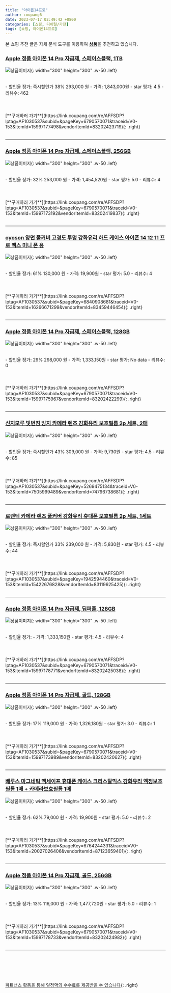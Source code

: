 ```yaml
---
title: "아이폰14프로"
author: coupang6
date: 2023-07-17 02:49:42 +0800
categories: [쇼핑, 디이털/가전]
tags: [쇼핑, 아이폰14프로]
---
```


본 쇼핑 추천 글은 자체 분석 도구를 이용하여 [**상품**](https://link.coupang.com/a/bao1ui)을 추천하고 있습니다.

### [Apple 정품 아이폰 14 Pro 자급제, 스페이스블랙, 1TB](https://link.coupang.com/re/AFFSDP?lptag=AF1030537&subid=&pageKey=6790570071&traceid=V0-153&itemId=15997177498&vendorItemId=83202423719)

![상품이미지](https://thumbnail8.coupangcdn.com/thumbnails/remote/230x230ex/image/retail/images/2022/09/21/15/4/b5e60a58-8e7a-4f77-a4a7-47c119f828d4.jpg){: width="300" height="300" .w-50 .left}


<br>
- 할인율 정가: 즉시할인가 38%  293,000   원
- 가격: 1,843,000원
- star 평가: 4.5
- 리뷰수: 462
<br>
<br>
<br>
<br>
[**구매하러 가기**](https://link.coupang.com/re/AFFSDP?lptag=AF1030537&subid=&pageKey=6790570071&traceid=V0-153&itemId=15997177498&vendorItemId=83202423719){: .right}
<br>
<br>

---

### [Apple 정품 아이폰 14 Pro 자급제, 스페이스블랙, 256GB](https://link.coupang.com/re/AFFSDP?lptag=AF1030537&subid=&pageKey=6790570071&traceid=V0-153&itemId=15997173192&vendorItemId=83202419837)

![상품이미지](https://thumbnail8.coupangcdn.com/thumbnails/remote/230x230ex/image/retail/images/2022/09/21/15/4/b5e60a58-8e7a-4f77-a4a7-47c119f828d4.jpg){: width="300" height="300" .w-50 .left}


<br>
- 할인율 정가: 32%  253,000   원
- 가격: 1,454,520원
- star 평가: 5.0
- 리뷰수: 4
<br>
<br>
<br>
<br>
[**구매하러 가기**](https://link.coupang.com/re/AFFSDP?lptag=AF1030537&subid=&pageKey=6790570071&traceid=V0-153&itemId=15997173192&vendorItemId=83202419837){: .right}
<br>
<br>

---

### [oyoson 양면 풀커버 고경도 투명 강화유리 하드 케이스 아이폰 14 12 11 프로 맥스 미니 폰 용](https://link.coupang.com/re/AFFSDP?lptag=AF1030537&subid=&pageKey=6840908681&traceid=V0-153&itemId=16266671299&vendorItemId=83459446454)

![상품이미지](https://thumbnail9.coupangcdn.com/thumbnails/remote/230x230ex/image/vendor_inventory/b2c6/c4e64ad7e346b163a18870c58c9b968cb0d14db62ee74ec6f04e4bca272a.png){: width="300" height="300" .w-50 .left}


<br>
- 할인율 정가: 61%  130,000   원
- 가격: 19,900원
- star 평가: 5.0
- 리뷰수: 4
<br>
<br>
<br>
<br>
[**구매하러 가기**](https://link.coupang.com/re/AFFSDP?lptag=AF1030537&subid=&pageKey=6840908681&traceid=V0-153&itemId=16266671299&vendorItemId=83459446454){: .right}
<br>
<br>

---

### [Apple 정품 아이폰 14 Pro 자급제, 스페이스블랙, 128GB](https://link.coupang.com/re/AFFSDP?lptag=AF1030537&subid=&pageKey=6790570071&traceid=V0-153&itemId=15997175967&vendorItemId=83202422299)

![상품이미지](https://thumbnail8.coupangcdn.com/thumbnails/remote/230x230ex/image/retail/images/2022/09/21/15/4/b5e60a58-8e7a-4f77-a4a7-47c119f828d4.jpg){: width="300" height="300" .w-50 .left}


<br>
- 할인율 정가: 29%  298,000   원
- 가격: 1,333,150원
- star 평가: No data
- 리뷰수: 0
<br>
<br>
<br>
<br>
[**구매하러 가기**](https://link.coupang.com/re/AFFSDP?lptag=AF1030537&subid=&pageKey=6790570071&traceid=V0-153&itemId=15997175967&vendorItemId=83202422299){: .right}
<br>
<br>

---

### [신지모루 빛번짐 방지 카메라 렌즈 강화유리 보호필름 2p 세트, 2매](https://link.coupang.com/re/AFFSDP?lptag=AF1030537&subid=&pageKey=5269475134&traceid=V0-153&itemId=7505999489&vendorItemId=74796738681)

![상품이미지](https://thumbnail9.coupangcdn.com/thumbnails/remote/230x230ex/image/retail/images/870780813683419-c30fbd52-8028-4009-8763-466854e71e87.jpg){: width="300" height="300" .w-50 .left}


<br>
- 할인율 정가: 즉시할인가 43%  309,000   원
- 가격: 9,730원
- star 평가: 4.5
- 리뷰수: 85
<br>
<br>
<br>
<br>
[**구매하러 가기**](https://link.coupang.com/re/AFFSDP?lptag=AF1030537&subid=&pageKey=5269475134&traceid=V0-153&itemId=7505999489&vendorItemId=74796738681){: .right}
<br>
<br>

---

### [로랜텍 카메라 렌즈 풀커버 강화유리 휴대폰 보호필름 2p 세트, 1세트](https://link.coupang.com/re/AFFSDP?lptag=AF1030537&subid=&pageKey=1942594460&traceid=V0-153&itemId=15422676828&vendorItemId=83119625425)

![상품이미지](https://thumbnail6.coupangcdn.com/thumbnails/remote/230x230ex/image/retail/images/3742381282951018-47fea098-85df-4914-ad38-c0ef9b2cd3c5.jpg){: width="300" height="300" .w-50 .left}


<br>
- 할인율 정가: 즉시할인가 33%  239,000   원
- 가격: 5,830원
- star 평가: 4.5
- 리뷰수: 44
<br>
<br>
<br>
<br>
[**구매하러 가기**](https://link.coupang.com/re/AFFSDP?lptag=AF1030537&subid=&pageKey=1942594460&traceid=V0-153&itemId=15422676828&vendorItemId=83119625425){: .right}
<br>
<br>

---

### [Apple 정품 아이폰 14 Pro 자급제, 딥퍼플, 128GB](https://link.coupang.com/re/AFFSDP?lptag=AF1030537&subid=&pageKey=6790570071&traceid=V0-153&itemId=15997178771&vendorItemId=83202425038)

![상품이미지](https://thumbnail8.coupangcdn.com/thumbnails/remote/230x230ex/image/retail/images/2022/09/21/15/8/63fdfc39-9898-4893-9f68-a388a43f6cb7.jpg){: width="300" height="300" .w-50 .left}


<br>
- 할인율 정가: 
- 가격: 1,333,150원
- star 평가: 4.5
- 리뷰수: 4
<br>
<br>
<br>
<br>
[**구매하러 가기**](https://link.coupang.com/re/AFFSDP?lptag=AF1030537&subid=&pageKey=6790570071&traceid=V0-153&itemId=15997178771&vendorItemId=83202425038){: .right}
<br>
<br>

---

### [Apple 정품 아이폰 14 Pro 자급제, 골드, 128GB](https://link.coupang.com/re/AFFSDP?lptag=AF1030537&subid=&pageKey=6790570071&traceid=V0-153&itemId=15997173989&vendorItemId=83202420627)

![상품이미지](https://thumbnail8.coupangcdn.com/thumbnails/remote/230x230ex/image/retail/images/2022/09/21/15/3/88853744-a5da-4bd5-9919-182308f18642.jpg){: width="300" height="300" .w-50 .left}


<br>
- 할인율 정가: 17%  119,000   원
- 가격: 1,326,180원
- star 평가: 3.0
- 리뷰수: 1
<br>
<br>
<br>
<br>
[**구매하러 가기**](https://link.coupang.com/re/AFFSDP?lptag=AF1030537&subid=&pageKey=6790570071&traceid=V0-153&itemId=15997173989&vendorItemId=83202420627){: .right}
<br>
<br>

---

### [베루스 마그네틱 맥세이프 휴대폰 케이스 크리스탈믹스 강화유리 액정보호필름 1매 + 카메라보호필름 1매](https://link.coupang.com/re/AFFSDP?lptag=AF1030537&subid=&pageKey=6764244331&traceid=V0-153&itemId=20027026406&vendorItemId=87123659401)

![상품이미지](https://thumbnail10.coupangcdn.com/thumbnails/remote/230x230ex/image/vendor_inventory/2aca/81a212f2a8fab31eca1dc84a7b997c08526201bc166000e4f3274c2a8c2e.jpg){: width="300" height="300" .w-50 .left}


<br>
- 할인율 정가: 62%  79,000   원
- 가격: 19,900원
- star 평가: 5.0
- 리뷰수: 2
<br>
<br>
<br>
<br>
[**구매하러 가기**](https://link.coupang.com/re/AFFSDP?lptag=AF1030537&subid=&pageKey=6764244331&traceid=V0-153&itemId=20027026406&vendorItemId=87123659401){: .right}
<br>
<br>

---

### [Apple 정품 아이폰 14 Pro 자급제, 골드, 256GB](https://link.coupang.com/re/AFFSDP?lptag=AF1030537&subid=&pageKey=6790570071&traceid=V0-153&itemId=15997178733&vendorItemId=83202424982)

![상품이미지](https://thumbnail8.coupangcdn.com/thumbnails/remote/230x230ex/image/retail/images/2022/09/21/15/3/88853744-a5da-4bd5-9919-182308f18642.jpg){: width="300" height="300" .w-50 .left}


<br>
- 할인율 정가: 13%  116,000   원
- 가격: 1,477,720원
- star 평가: 5.0
- 리뷰수: 1
<br>
<br>
<br>
<br>
[**구매하러 가기**](https://link.coupang.com/re/AFFSDP?lptag=AF1030537&subid=&pageKey=6790570071&traceid=V0-153&itemId=15997178733&vendorItemId=83202424982){: .right}
<br>
<br>

---
<br><br><br><br><br> [파트너스 활동을 통해 일정액의 수수료를 제공받을 수 있습니다](https://link.coupang.com/a/bao1ui){: .right}